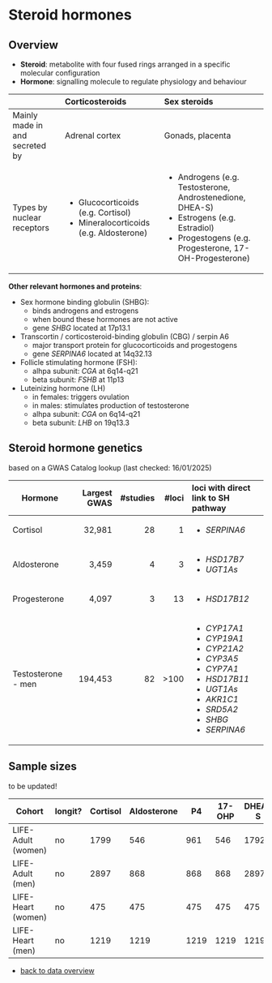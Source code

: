 # Steroid hormones

## Overview

- **Steroid**: metabolite with four fused rings arranged in a specific molecular configuration
- **Hormone**: signalling molecule to regulate physiology and behaviour

|     | Corticosteroids | Sex steroids | 
| :-- | :-------------- | :----------- |
| Mainly made in and secreted by | Adrenal cortex | Gonads, placenta |
| Types by nuclear receptors  | <ul><li>Glucocorticoids (e.g. Cortisol)</li><li>Mineralocorticoids (e.g. Aldosterone)</li></ul> | <ul><li>Androgens (e.g. Testosterone, Androstenedione, DHEA-S)</li><li>Estrogens (e.g. Estradiol)</li><li>Progestogens (e.g. Progesterone, 17-OH-Progesterone)</li></ul> |

**Other relevant hormones and proteins**:
- Sex hormone binding globulin (SHBG):
    - binds androgens and estrogens
    - when bound these hormones are not active
    - gene _SHBG_ located at 17p13.1
- Transcortin / corticosteroid-binding globulin (CBG) / serpin A6
    - major transport protein for glucocorticoids and progestogens
    - gene _SERPINA6_ located at 14q32.13
- Follicle stimulating hormone (FSH):
    - alhpa subunit: _CGA_ at 6q14-q21
    - beta subunit: _FSHB_ at 11p13
- Luteinizing hormone (LH)
    - in females: triggers ovulation
    - in males: stimulates production of testosterone 
    - alhpa subunit: _CGA_ on 6q14-q21
    - beta subunit: _LHB_ on 19q13.3
     
## Steroid hormone genetics

based on a GWAS Catalog lookup (last checked: 16/01/2025)

| Hormone  | Largest GWAS | #studies | #loci | loci with direct link to SH pathway |
| -------- | -----------: | -------: | ----: | :---------------------------------- |
| Cortisol | 32,981       | 28       | 1     | <ul><li>_SERPINA6_</li></ul>         |
| Aldosterone | 3,459     | 4        | 3     | <ul><li>_HSD17B7_</li><li>_UGT1As_</li></ul> |
| Progesterone | 4,097    | 3        | 13    | <ul><li>_HSD17B12_</li></ul>  
| Testosterone - men | 194,453 | 82  | >100  | <ul><li>_CYP17A1_</li><li>_CYP19A1_</li><li>_CYP21A2_</li><li>_CYP3A5_</li><li>_CYP7A1_</li><li>_HSD17B11_</li><li>_UGT1As_</li><li>_AKR1C1_</li><li>_SRD5A2_</li><li>_SHBG_</li><li>_SERPINA6_</li></ul> |


## Sample sizes

to be updated!

| Cohort | longit? | Cortisol | Aldosterone | P4 | 17-OHP | DHEA-S | A4 | TT | E2 | SHBG | FSH | LH |
| --- | --- | --- | --- | --- | --- | --- | --- | --- | --- | --- | --- | --- |
| LIFE-Adult (women) | no | 1799 | 546 | 961 | 546 | 1792 | 546 | 1788 | 1803 | 1791 | 1807 | 1809 |  
| LIFE-Adult (men) | no | 2897 | 868 | 868 | 868 | 2897 | 868 | 2887 | 2908 | 2890 | 2910 | 2911 |  
| LIFE-Heart (women) | no | 475 | 475 | 475 | 475 | 475 | 475 | 475 | 475 |  |  |  |  
| LIFE-Heart (men) | no | 1219 | 1219 | 1219 | 1219 | 1219 | 1219 | 1219 | 1219 |  |  |  |  

- [back to data overview](./)
